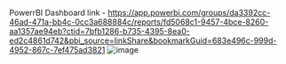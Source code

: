 PowerrBI Dashboard link - https://app.powerbi.com/groups/da3392cc-46ad-471a-bb4c-0cc3a688884c/reports/fd5068c1-9457-4bce-8260-aa1357ae94eb?ctid=7bfb1286-b735-4395-8ea0-ed2c4861d742&pbi_source=linkShare&bookmarkGuid=683e496c-999d-4952-867c-7ef475ad3821 
![image](https://github.com/user-attachments/assets/bb3e8f24-6f8c-4688-b776-b35fa749d0ae)

